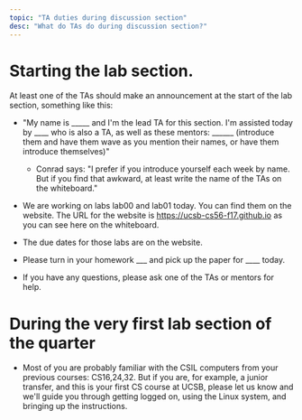 ```yaml
---
topic: "TA duties during discussion section"
desc: "What do TAs do during discussion section?"
---
```


# Starting the lab section.  

At least one of the TAs should make an announcement at the start of the lab section, something like this:

* "My name is _____ and I'm the lead TA for this section.  I'm assisted today by ____ who is also a TA, as well
as these mentors:  ______ (introduce them and have them wave as you mention their names, or have them introduce themselves)"

   * Conrad says: "I prefer if you introduce yourself each week by name.  But if you find that awkward, at least write the
      name of the TAs on the whiteboard."

* We are working on labs lab00 and lab01 today.  You can find them on the website.  The URL for the website is https://ucsb-cs56-f17.github.io as you can see here
   on the whiteboard.
   
* The due dates for those labs are on the website.   

* Please turn in your homework ___ and pick up the paper for ____ today.

* If you have any questions, please ask one of the TAs or mentors for help.

# During the very first lab section of the quarter

* Most of you are probably familiar with the CSIL computers from your previous courses: CS16,24,32.  But if you are, for example, 
    a junior transfer, and this is your first CS course at UCSB, please let us know and we'll guide you through getting logged on,
    using the Linux system, and bringing up the instructions.
